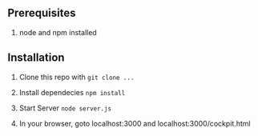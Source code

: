 ## Prerequisites
 1. node and npm installed

## Installation
 1. Clone this repo with
  ``git clone ...``

 1. Install dependecies
  ``npm install``

 1. Start Server
  ``node server.js``

 1. In your browser, goto localhost:3000 and localhost:3000/cockpit.html